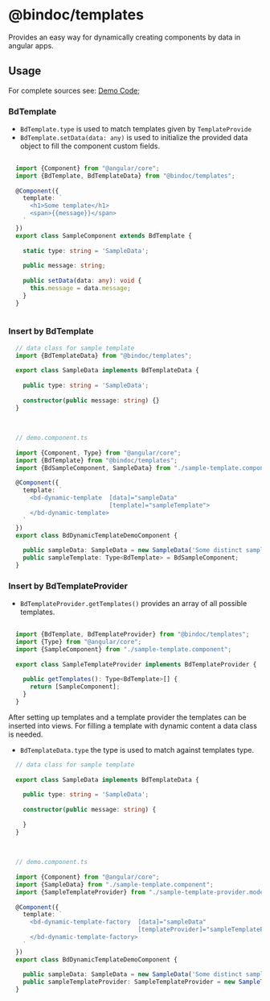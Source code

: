 # @bindoc/templates

Provides an easy way for dynamically creating components by data in angular apps.

## Usage 

For complete sources see: [Demo Code](https://github.com/BinDoc-UG/bindoc-templates/tree/master/src/demo);

### BdTemplate

 - `BdTemplate.type` is used to match templates given by `TemplateProvide`
 - `BdTemplate.setData(data: any)` is used to initialize the provided data object to fill the component custom fields.

```typescript
  
  import {Component} from "@angular/core";
  import {BdTemplate, BdTemplateData} from "@bindoc/templates";
  
  @Component({
    template: `
      <h1>Some template</h1>
      <span>{{message}}</span>
    `
  })
  export class SampleComponent extends BdTemplate {
  
    static type: string = 'SampleData';
   
    public message: string;
     
    public setData(data: any): void {
      this.message = data.message;
    }
  }
  
``` 

### Insert by BdTemplate


```typescript
  // data class for sample template
  import {BdTemplateData} from "@bindoc/templates";
  
  export class SampleData implements BdTemplateData {
    
    public type: string = 'SampleData';
  
    constructor(public message: string) {}
  }
  
  
  
  // demo.component.ts 
  
  import {Component, Type} from "@angular/core";
  import {BdTemplate} from "@bindoc/templates";
  import {BdSampleComponent, SampleData} from "./sample-template.component";
  
  @Component({
    template: `
      <bd-dynamic-template  [data]="sampleData" 
                            [template]="sampleTemplate">
      </bd-dynamic-template>
    `
  })
  export class BdDynamicTemplateDemoComponent {
  
    public sampleData: SampleData = new SampleData('Some distinct sample data added through extension class');
    public sampleTemplate: Type<BdTemplate> = BdSampleComponent;
  }

``` 

### Insert by BdTemplateProvider


- `BdTemplateProvider.getTemplates()` provides an array of all possible templates.  

```typescript
  
  import {BdTemplate, BdTemplateProvider} from "@bindoc/templates";
  import {Type} from "@angular/core";
  import {SampleComponent} from "./sample-template.component";
  
  export class SampleTemplateProvider implements BdTemplateProvider {
  
    public getTemplates(): Type<BdTemplate>[] {
      return [SampleComponent];
    }
  }

``` 

After setting up templates and a template provider the templates can be inserted into views.
For filling a template with dynamic content a data class is needed. 

- `BdTemplateData.type` the type is used to match against templates type.

```typescript
  // data class for sample template
  
  export class SampleData implements BdTemplateData {
    
    public type: string = 'SampleData';
  
    constructor(public message: string) {
  
    }
  }
  
  
  
  // demo.component.ts 
  
  import {Component} from "@angular/core";
  import {SampleData} from "./sample-template.component";
  import {SampleTemplateProvider} from "./sample-template-provider.model";
  
  @Component({
    template: `
      <bd-dynamic-template-factory  [data]="sampleData"
                                    [templateProvider]="sampleTemplateProvider">
      </bd-dynamic-template-factory>
    `
  })
  export class BdDynamicTemplateDemoComponent {
  
    public sampleData: SampleData = new SampleData('Some distinct sample data added through extension class');
    public sampleTemplateProvider: SampleTemplateProvider = new SampleTemplateProvider();
  }

``` 
